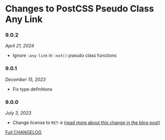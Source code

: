 # Changes to PostCSS Pseudo Class Any Link

### 9.0.2

_April 21, 2024_

- Ignore `:any-link` in `:not()` pseudo class functions

### 9.0.1

_December 15, 2023_

- Fix type definitions

### 9.0.0

_July 3, 2023_

- Change license to `MIT-0` ([read more about this change in the blog post](https://preset-env.cssdb.org/blog/license-change/))

[Full CHANGELOG](https://github.com/csstools/postcss-plugins/tree/main/plugins/postcss-pseudo-class-any-link/CHANGELOG.md)
